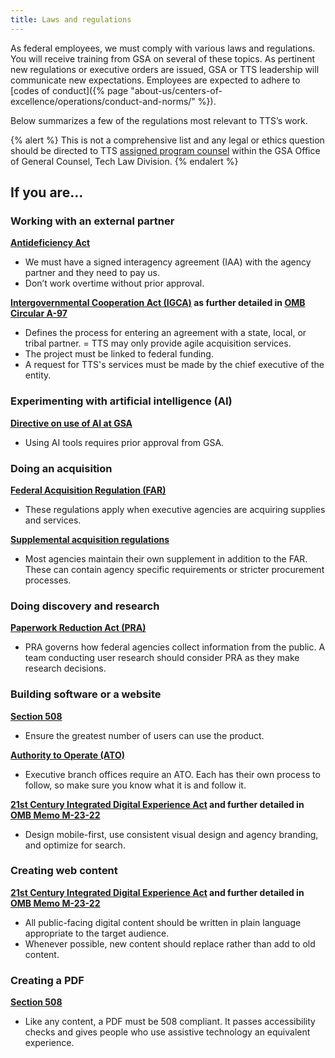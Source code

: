 ```yaml
---
title: Laws and regulations
---
```


As federal employees, we must comply with various laws and regulations. You will receive training from GSA on several of these topics. As pertinent new regulations or executive orders are issued, GSA or TTS leadership will communicate new expectations. Employees are expected to adhere to [codes of conduct]({% page "about-us/centers-of-excellence/operations/conduct-and-norms/" %}).

Below summarizes a few of the regulations most relevant to TTS’s work.

{% alert %}
  This is not a comprehensive list and any legal or ethics question should be directed to TTS [assigned program counsel](https://docs.google.com/document/d/1WJs1krrQaPfDgoBOhEKBZjAxHpQ6mN5833s1pX7jxvg/edit?tab=t.0) within the GSA Office of General Counsel, Tech Law Division.
{% endalert %}

## If you are…

### Working with an external partner

**[Antideficiency Act](https://www.gao.gov/legal/appropriations-law/resources)**

- We must have a signed interagency agreement (IAA) with the agency partner and they need to pay us.
- Don’t work overtime without prior approval.

**[Intergovernmental Cooperation Act (IGCA)](https://uscode.house.gov/view.xhtml?req=granuleid:USC-1994-title31-section6505&num=0&edition=1994) as further detailed in [OMB Circular A-97](https://obamawhitehouse.archives.gov/omb/circulars_a097/)**

- Defines the process for entering an agreement with a state, local, or tribal partner.
= TTS may only provide agile acquisition services.
- The project must be linked to federal funding.
- A request for TTS's services must be made by the chief executive of the entity.

### Experimenting with artificial intelligence (AI)

**[Directive on use of AI at GSA](https://insite.gsa.gov/directives-library/use-of-artificial-intelligence-at-gsa)**

- Using AI tools requires prior approval from GSA.

### Doing an acquisition

**[Federal Acquisition Regulation (FAR)](https://www.acquisition.gov/browse/index/far)**

- These regulations apply when executive agencies are acquiring supplies and services.

**[Supplemental acquisition regulations](https://www.acquisition.gov/content/supplemental-regulations)**

- Most agencies maintain their own supplement in addition to the FAR. These can contain agency specific requirements or stricter procurement processes.



### Doing discovery and research

**[Paperwork Reduction Act (PRA)](https://pra.digital.gov/)**

- PRA governs how federal agencies collect information from the public. A team conducting user research should consider PRA as they make research decisions.

### Building software or a website

**[Section 508](https://www.section508.gov/develop/software-websites/)**

- Ensure the greatest number of users can use the product.

**[Authority to Operate (ATO)](https://www.govinfo.gov/app/details/PLAW-107publ347/summary)**

- Executive branch offices require an ATO. Each has their own process to follow, so make sure you know what it is and follow it.

**[21st Century Integrated Digital Experience Act](https://digital.gov/resources/delivering-digital-first-public-experience/) and further detailed in [OMB Memo M-23-22](https://digital.gov/resources/delivering-digital-first-public-experience/)**

- Design mobile-first, use consistent visual design and agency branding, and optimize for search.

### Creating web content

**[21st Century Integrated Digital Experience Act](https://digital.gov/resources/delivering-digital-first-public-experience/) and further detailed in [OMB Memo M-23-22](https://digital.gov/resources/delivering-digital-first-public-experience/)**

- All public-facing digital content should be written in plain language appropriate to the target audience.
- Whenever possible, new content should replace rather than add to old content.

### Creating a PDF

**[Section 508](https://www.section508.gov/develop/software-websites/)**

- Like any content, a PDF must be 508 compliant. It passes accessibility checks and gives people who use assistive technology an equivalent experience.
